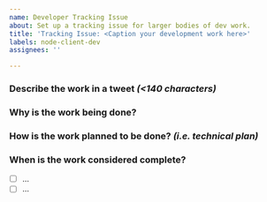 ```yaml
---
name: Developer Tracking Issue
about: Set up a tracking issue for larger bodies of dev work.
title: 'Tracking Issue: <Caption your development work here>'
labels: node-client-dev
assignees: ''

---
```


### Describe the work in a tweet _(<140 characters)_


### Why is the work being done?


### How is the work planned to be done? _(i.e. technical plan)_


### When is the work considered complete?
- [ ] ...
- [ ] ...
